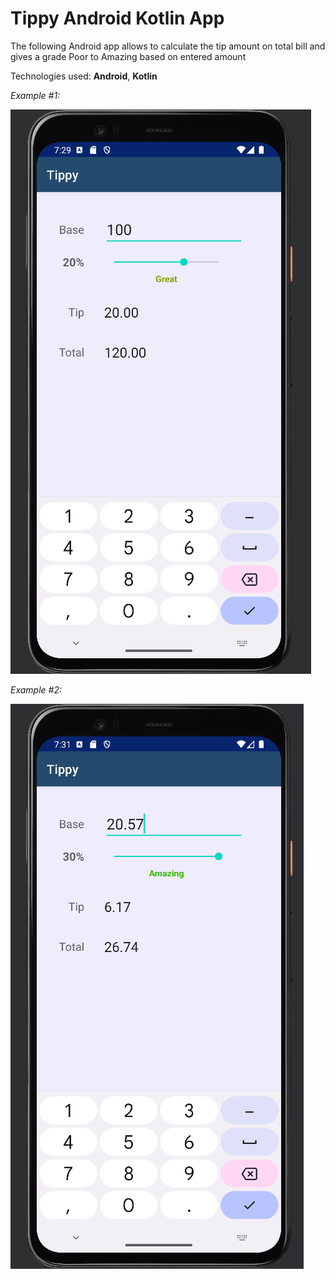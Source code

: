 # Tippy Android Kotlin App

The following Android app allows to calculate the tip amount on total bill and gives a grade Poor to Amazing based on entered amount

Technologies used: **Android**, **Kotlin**

_Example #1:_

![Tippy Example #1](app/img.png)

_Example #2:_

![Tippy Example #2](app/img_1.png)

